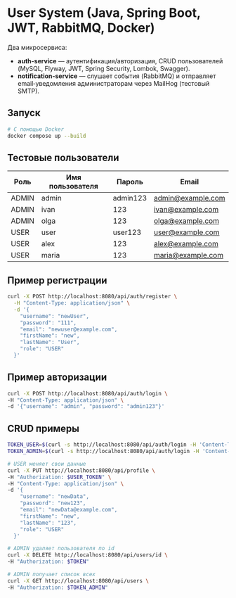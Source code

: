 # User System (Java, Spring Boot, JWT, RabbitMQ, Docker)

Два микросервиса:
- **auth-service** — аутентификация/авторизация, CRUD пользователей (MySQL, Flyway, JWT, Spring Security, Lombok, Swagger).
- **notification-service** — слушает события (RabbitMQ) и отправляет email‑уведомления администраторам через MailHog (тестовый SMTP).

## Запуск

```bash
# С помощью Docker
docker compose up --build
```
## Тестовые пользователи

| Роль  | Имя пользователя | Пароль     | Email             |
|-------|-----------------|-----------|-----------------|
| ADMIN | admin           | admin123  | admin@example.com |
| ADMIN | ivan            | 123       | ivan@example.com  |
| ADMIN | olga            | 123       | olga@example.com  |
| USER  | user            | user123   | user@example.com  |
| USER  | alex            | 123       | alex@example.com  |
| USER  | maria           | 123       | maria@example.com |

## Пример регистрации
```bash
curl -X POST http://localhost:8080/api/auth/register \
  -H "Content-Type: application/json" \
  -d '{
    "username": "newUser",
    "password": "111",
    "email": "newuser@example.com",
    "firstName": "new",
    "lastName": "User",
    "role": "USER"
  }'
```
## Пример авторизации
```bash
curl -X POST http://localhost:8080/api/auth/login \
-H "Content-Type: application/json" \
-d '{"username": "admin", "password": "admin123"}'
```

## CRUD примеры
```bash
TOKEN_USER=$(curl -s http://localhost:8080/api/auth/login -H 'Content-Type: application/json'   -d '{"username":"user","password":"user123"}' | jq -r .token)
TOKEN_ADMIN=$(curl -s http://localhost:8080/api/auth/login -H 'Content-Type: application/json'   -d '{"username":"admin","password":"admin123"}' | jq -r .token)

# USER меняет свои данные
curl -X PUT http://localhost:8080/api/profile \
-H "Authorization: $USER_TOKEN" \
-H "Content-Type: application/json" \
-d '{
    "username": "newData",
    "password": "new123",
    "email": "newData@example.com",
    "firstName": "new",
    "lastName": "123",
    "role": "USER"
  }'

# ADMIN удаляет пользователя по id
curl -X DELETE http://localhost:8080/api/users/id \
-H "Authorization: $TOKEN"

# ADMIN получает список всех
curl -X GET http://localhost:8080/api/users \
-H "Authorization: $TOKEN_ADMIN"
```
